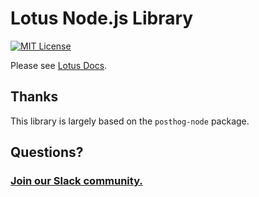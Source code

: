 # Lotus Node.js Library

[![MIT License](https://img.shields.io/badge/License-MIT-red.svg?style=flat-square)](https://opensource.org/licenses/MIT)

Please see [Lotus Docs](https://docs.uselotus.io/docs/api).

## Thanks

This library is largely based on the `posthog-node` package.

## Questions?

### [Join our Slack community.](https://lotus-community.slack.com)
